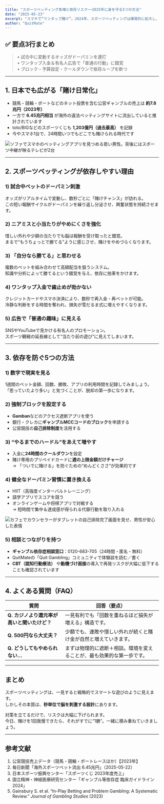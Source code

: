 ```yaml
---
title: "スポーツベッティング急増と依存リスク──2025年に身を守る5つの方法"
date: "2025-05-23"
excerpt: "スマホで“ワンタップ賭け”。2024年、スポーツベッティングは爆発的に拡大し、ギャンブル被害も深刻化。本記事では、試合中オッズがなぜ脳を刺激し続けるのかを解説し、依存を防ぐ5つの具体策を紹介します。QuitMateなら各ステップをアプリでサポート。"
author: "QuitMate"
---
```


## ✅ 要点3行まとめ 
> • 試合中に変動するオッズがドーパミンを連打  
> • ワンタップ入金＆有名人広告で「普通の行動」に錯覚  
> • ブロック・予算設定・クールダウンで依存ループを断つ

---

## 1. 日本でも広がる「賭け日常化」

- 競馬・競輪・ボートなどのネット投票を含む公営ギャンブルの売上は **約7.8兆円（2023年）**
- 一方で **6.45兆円相当** が海外の違法ベッティングサイトに流出していると推計されています
- toto/BIGなどのスポーツくじも **1,203億円（過去最高）** を記録
- 今やスマホ1台で、24時間いつでもどこでも賭けられる時代です

![ソファでスマホのベッティングアプリを見つめる若い男性。背後にはスポーツ中継が映るテレビが2台](sports-betting-young.png)

---

## 2. スポーツベッティングが依存しやすい理由

### 1) 試合中ベットのドーパミン刺激

オッズがリアルタイムで変動し、数秒ごとに「賭けチャンス」が訪れる。  
この短い報酬サイクルがドーパミンを繰り返し分泌させ、興奮状態を持続させます。

### 2) ニアミスと小当たりがやめにくさを強化

惜しい外れや少額の当たりでも脳は報酬を受け取ったと錯覚。  
まるで“もうちょっとで勝てる”ように感じさせ、賭けをやめづらくなります。

### 3) 「自分なら勝てる」と思わせる

複数のベットを組み合わせて高額配当を狙うシステム。  
知識や分析によって勝てるという錯覚を与え、依存に拍車をかけます。

### 4) ワンタップ入金で歯止めが効かない

クレジットカードやスマホ決済により、数秒で再入金・再ベットが可能。  
冷静な判断をする時間を奪われ、損失が雪だるま式に増えやすくなります。

### 5) 広告で「普通の趣味」に見える

SNSやYouTubeで見かける有名人のプロモーション。  
スポーツ観戦の延長線として“当たり前の遊び”に見えてしまいます。

---

## 3. 依存を防ぐ5つの方法

### 1) 数字で現実を見る

1週間のベット金額、回数、勝敗、アプリの利用時間を記録してみましょう。  
「思っていたより多い」と気づくことが、脱却の第一歩になります。

### 2) 強制ブロックを設定する

- **Gamban**などのアクセス遮断アプリを使う
- 銀行・クレカに**ギャンブルMCCコードのブロック**を申請する
- 公営競技の**自己排除制度**を活用する

### 3) “やるまでのハードル”をあえて増やす

- 入金に**24時間のクールダウン**を設定
- 賭け専用のプリペイドカードに**週の上限金額だけチャージ**  
  → 「ついでに賭ける」を防ぐための“めんどくささ”が効果的です

### 4) 健全なドーパミン習慣に置き換える

- HIIT（高強度インターバルトレーニング）
- 語学アプリでスコアを競う
- オンラインゲームや将棋アプリで対戦する  
  → 短時間で集中＆達成感が得られる代替行動を取り入れる

![カフェでカウンセラーがタブレットの自己排除完了画面を見せ、男性が安心した表情](sports-betting-old.png)

### 5) 相談とつながりを持つ

- **ギャンブル依存症相談窓口**：0120-683-705（24時間・匿名・無料）
- QuitMateの「Quit Gambling」コミュニティで体験談を読む／書く
- **CBT（認知行動療法）** や**動機づけ面接**の導入で再発リスクが大幅に低下することも確認されています

---

## 4. よくある質問（FAQ）

| 質問                                        | 回答（要点）                                                           |
| ------------------------------------------- | ---------------------------------------------------------------------- |
| **Q. カジノより還元率が高いと聞いたけど？** | 一見有利でも「回数を重ねるほど損失が増える」構造です。                 |
| **Q. 500円なら大丈夫？**                    | 少額でも、連敗や惜しい外れが続くと賭け金が自然と増えていきます。       |
| **Q. どうしてもやめられない…**              | まずは物理的に遮断＋相談。環境を変えることが、最も効果的な第一歩です。 |

---

## まとめ

スポーツベッティングは、一見すると戦略的でスマートな遊びのように見えます。  
しかしその本質は、**秒単位で脳を刺激する設計**にあります。

対策を立てるだけで、リスクは大幅に下げられます。  
今日、賭けを1回我慢できたら、それがすでに“1勝”。一緒に積み重ねていきましょう。

---

## 参考文献

1. 公営競技売上データ（競馬・競輪・ボートレースほか）【2023年】
2. 毎日新聞「海外スポーツベット流出 6.45兆円」（2025-05-22）
3. 日本スポーツ振興センター「スポーツくじ 2023年度売上」
4. 国立精神・神経医療研究センター「ギャンブル等依存症 臨床ガイドライン 2024」
5. Gainsbury S. et al. “In-Play Betting and Problem Gambling: A Systematic Review.” _Journal of Gambling Studies_ (2023)
